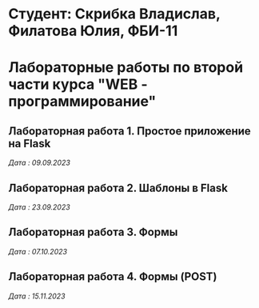 # Студент: Скрибка Владислав, Филатова Юлия, ФБИ-11

# Лабораторные работы по второй части курса "WEB - программирование"

## Лабораторная работа 1. Простое приложение на Flask

*Дата : 09.09.2023*

## Лабораторная работа 2. Шаблоны в Flask

*Дата : 23.09.2023*

## Лабораторная работа 3. Формы

*Дата : 07.10.2023*

## Лабораторная работа 4. Формы (POST)

*Дата : 15.11.2023*

